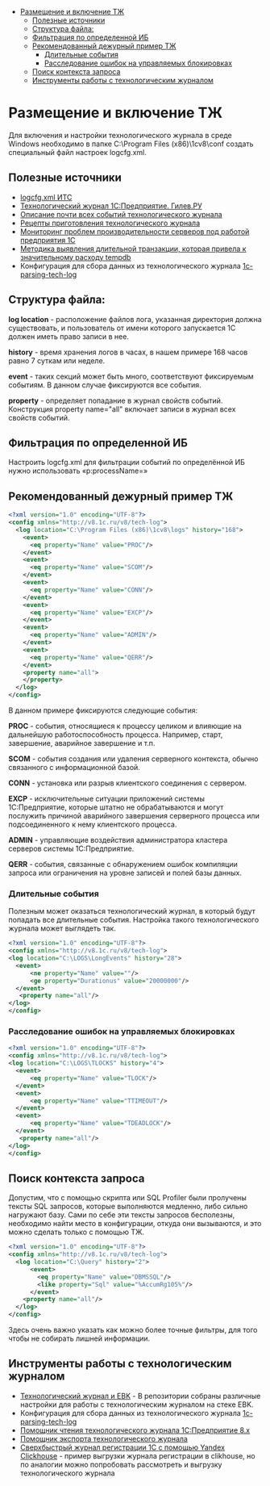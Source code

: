 
- [Размещение и включение ТЖ](#размещение-и-включение-тж)
  - [Полезные источники](#полезные-источники)
  - [Структура файла:](#структура-файла)
  - [Фильтрация по определенной ИБ](#фильтрация-по-определенной-иб)
  - [Рекомендованный дежурный пример ТЖ](#рекомендованный-дежурный-пример-тж)
    - [Длительные события](#длительные-события)
    - [Расследование ошибок на управляемых блокировках](#расследование-ошибок-на-управляемых-блокировках)
  - [Поиск контекста запроса](#поиск-контекста-запроса)
  - [Инструменты работы с технологическим журналом](#инструменты-работы-с-технологическим-журналом)

# Размещение и включение ТЖ

Для включения и настройки технологического журнала в среде Windows необходимо в папке C:\Program Files (x86)\1cv8\conf создать специальный файл настроек logcfg.xml. 

## Полезные источники

- [logcfg.xml ИТС ](https://its.1c.eu/db/v839doc#bookmark:adm:TI000000393)
- [Технологический журнал 1С:Предприятие. Гилев.РУ](http://www.gilev.ru/techlog/)
- [Описание почти всех событий технологического журнала](https://infostart.ru/1c/articles/1195695/)
- [Рецепты приготовления технологического журнала](https://infostart.ru/1c/articles/1407627/)
- [Мониторинг проблем производительности серверов под работой предприятия 1С](https://github.com/Polyplastic/1c-parsing-tech-log)
- [Методика выявления длительной транзакции, которая привела к значительному расходу tempdb](https://its.1c.ru/db/metod8dev/content/5900/hdoc)
- Конфигурация для сбора данных из технологического журнала [1c-parsing-tech-log](https://github.com/Polyplastic/1c-parsing-tech-log)

## Структура файла:

**log location** - расположение файлов лога, указанная директория должна существовать, и пользователь от имени которого запускается 1С должен иметь право записи в нее.

**history** - время хранения логов в часах, в нашем примере 168 часов равно 7 суткам или неделе.

**event** - таких секций может быть много, соответствуют фиксируемым событиям. В данном случае фиксируются все события.

**property** - определяет попадание в журнал свойств событий. Конструкция property name="all" включает записи в журнал всех свойств событий.

## Фильтрация по определенной ИБ

Настроить logcfg.xml для фильтрации событий по определённой ИБ нужно использовать  «p:processName=»

## Рекомендованный дежурный пример ТЖ
``` xml 
<?xml version="1.0" encoding="UTF-8"?>
<config xmlns="http://v8.1c.ru/v8/tech-log">
  <log location="C:\Program Files (x86)\1cv8\logs" history="168">
    <event>
      <eq property="Name" value="PROC"/>
    </event>
    <event>
      <eq property="Name" value="SCOM"/>
    </event>
    <event>
      <eq property="Name" value="CONN"/>
    </event>
    <event>
      <eq property="Name" value="EXCP"/>
    </event>
    <event>
      <eq property="Name" value="ADMIN"/>
    </event>
    <event>
      <eq property="Name" value="QERR"/>
    </event>
    <property name="all">
    </property>
  </log>
</config>
```


В данном примере фиксируются следующие события:

**PROC** - события, относящиеся к процессу целиком и влияющие на дальнейшую работоспособность процесса. Например, старт, завершение, аварийное завершение и т.п.

**SCOM** - события создания или удаления серверного контекста, обычно связанного с информационной базой.

**CONN** - установка или разрыв клиентского соединения с сервером.

**EXCP** - исключительные ситуации приложений системы 1С:Предприятие, которые штатно не обрабатываются и могут послужить причиной аварийного завершения серверного процесса или подсоединенного к нему клиентского процесса.

**ADMIN** - управляющие воздействия администратора кластера серверов системы 1С:Предприятие.

**QERR** - события, связанные с обнаружением ошибок компиляции запроса или ограничения на уровне записей и полей базы данных.

### Длительные события

Полезным может оказаться технологический журнал, в который будут попадать все длительные события. Настройка такого технологического журнала может выглядеть так.

``` xml 
<?xml version="1.0" encoding="UTF-8"?>
<config xmlns="http://v8.1c.ru/v8/tech-log">
<log location="C:\LOGS\LongEvents" history="28">
  <event>
      <ne property="Name" value=""/>
      <ge property="Durationus" value="20000000"/>
  </event>
   <property name="all"/>
</log>
</config>
```

### Расследование ошибок на управляемых блокировках

``` xml
<?xml version="1.0" encoding="UTF-8"?>
<config xmlns="http://v8.1c.ru/v8/tech-log">
<log location="C:\LOGS\TLOCKS" history="4">
  <event>
      <eq property="Name" value="TLOCK"/>
  </event>
  <event>
      <eq property="Name" value="TTIMEOUT"/>
  </event>
  <event>
      <eq property="Name" value="TDEADLOCK"/>
  </event>
   <property name="all"/>
</log>
</config>
```

## Поиск контекста запроса

Допустим, что с помощью скрипта или SQL Profiler были пролучены тексты SQL запросов, которые выполняются медленно, либо сильно нагружают базу. Сами по себе эти тексты запросов бесполезны, необходимо найти место в конфигурации, откуда они вызываются, и это можно сделать только с помощью ТЖ.

``` xml 
<?xml version="1.0" encoding="UTF-8"?>
<config xmlns="http://v8.1c.ru/v8/tech-log">
  <log location="С:\Query" history="2">
      <event>
        <eq property="Name" value="DBMSSQL"/>
        <like property="Sql" value="%AccumRg105%"/>
      </event>
    <property name="all"/>
  </log>
</config>
```

Здесь очень важно указать как можно более точные фильтры, для того чтобы не собирать лишней информации.

## Инструменты работы с технологическим журналом

- [Технологический журнал и EBK](https://github.com/maxstarkov/techlog-es) - В репозитории собраны различные настройки для работы с технологическим журналом на стеке EBK.
- Конфигурация для сбора данных из технологического журнала [1c-parsing-tech-log](https://github.com/Polyplastic/1c-parsing-tech-log)
- [Помощник чтения технологического журнала 1С:Предприятие 8.x](https://github.com/YPermitin/YY.TechJournalReaderAssistant)
- [Помощник экспорта технологического журнала](https://github.com/YPermitin/YY.TechJournalExportAssistant)
- [Сверхбыстрый журнал регистрации 1C с помощью Yandex Clickhouse](https://github.com/EvilBeaver/CllickHousePlayground) - пример выгрузки журнала регистрации в clikhouse, но по аналогии можно попробовать рассмотреть и выгрузку технологического журнала

